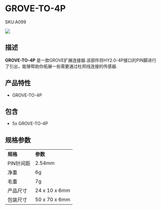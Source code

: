 # GROVE-TO-4P

<el-tag effect="plain">SKU:A099</el-tag>

<div class="product_pic"><img src="assets/img/product_pics/accessory/grove2grove/acs_grove2grove_01.jpg"></div>

## 描述

**GROVE-TO-4P** 是一款GROVE扩展连接器.该部件将HY2.0-4P接口的PIN脚进行了引出，能够帮助你拓展一些需要通过杜邦线连接的传感器.

## 产品特性

- GROVE-TO-4P

## 包含

- 5x GROVE-TO-4P

## 规格参数

<table>
   <tr style="font-weight:bold">
      <td>规格</td>
      <td>参数</td>
   </tr>
   <tr>
      <td>PIN针间距</td>
      <td>2.54mm</td>
   </tr>
   <tr>
      <td>净重</td>
      <td>6g</td>
   </tr>
   <tr>
      <td>毛重</td>
      <td>7g</td>
   </tr>
   <tr>
      <td>产品尺寸</td>
      <td>24 x 10 x 6mm</td>
   </tr>
   <tr>
      <td>包装尺寸</td>
      <td>50 x 70 x 6mm</td>
   </tr>
 </table>

 <script>

   var purchase_link = 'https://m5stack.com/collections/m5-unit/products/tvoc-eco2-gas-unit-sgp30';

   anchor_search(purchase_link);
   scrollFunc();

</script>